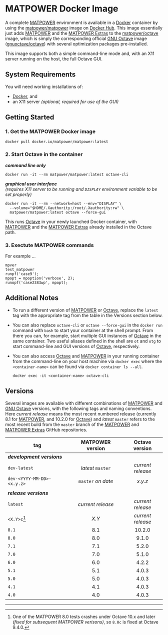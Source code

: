 MATPOWER Docker Image
=====================

A complete [MATPOWER][1] environment is available in a [Docker][2]
container by using the [matpower/matpower][3] image on [Docker Hub][4].
This image essentially just adds [MATPOWER][5] and the [MATPOWER
Extras][6] to the [matpower/octave][7] image, which is simply the
corresponding official [GNU Octave][8] image ([gnuoctave/octave][9])
with several optimization packages pre-installed.

This image supports both a simple command-line mode and, with an X11
server running on the host, the full Octave GUI.


System Requirements
-------------------

You will need working installations of:
- [Docker][10], and
- an X11 server _(optional, required for use of the GUI)_


Getting Started
---------------

### 1. Get the MATPOWER Docker image
```
docker pull docker.io/matpower/matpower:latest
```

### 2. Start Octave in the container

**_command line only_**
```
docker run -it --rm matpower/matpower:latest octave-cli
```

**_graphical user interface_**  
_(requires X11 server to be running and `DISPLAY` environment variable
to be set properly)_
```
docker run -it --rm --network=host --env="DISPLAY" \
  --volume="$HOME/.Xauthority:/root/.Xauthority:rw" \
  matpower/matpower:latest octave --force-gui
```

This runs [Octave][8] in your newly launched Docker container, with
[MATPOWER][1] and the [MATPOWER Extras][6] already installed in the
Octave path.


### 3. Exectute MATPOWER commands

For example ...
```
mpver
test_matpower
runpf('case9');
mpopt = mpoption('verbose', 2);
runopf('case2383wp', mpopt);
```


Additional Notes
----------------

- To run a different version of [MATPOWER][1] or [Octave][8], replace
  the `latest` tag with the appropriate tag from the table in the Versions
  section below.

- You can also replace `octave-cli` or `octave --force-gui` in the
  `docker run` command with `bash` to start your container at the shell
  prompt. From there you can, for example, start multiple GUI instances of
  [Octave][8] in the same container. Two useful aliases defined in the shell
  are `ot` and `otg` to start command-line and GUI versions of [Octave][8],
  respectively.

- You can also access [Octave][8] and [MATPOWER][1] in your running container
  from the command-line on your host machine via `docker exec` where the
  `<container-name>` can be found via `docker container ls --all`.
  ```
  docker exec -it <container-name> octave-cli
  ```


Versions
--------

Several images are available with different combinations of
[MATPOWER][1] and [GNU Octave][8] versions, with the following tags and
naming conventions. Here _current release_ means the most recent
numbered release (currently 8.1 for [MATPOWER][1], and 10.2.0 for
[Octave][8]) and _latest_ `master` refers to the most recent build from
the `master` branch of the [MATPOWER][5] and [MATPOWER Extras][6]
GitHub repositories.


|            tag             |  MATPOWER version  |  Octave version   |
| -------------------------- | :----------------: | :---------------: |
| **_development versions_** |                    |                   |
| `dev-latest`               | _latest_ `master`  | _current release_ |
| `dev-<YYYY-MM-DD>-<x.y.z>` | `master` _on date_ |      _x.y.z_      |
|                            |                    |                   |
| **_release versions_**     |                    |                   |
| `latest`                   | _current release_  | _current release_ |
| `<X.Y>c`[^1]               |       _X.Y_        | _current release_ |
| `8.1`                      |        8.1         |      10.2.0       |
| `8.0`                      |        8.0         |       9.1.0       |
| `7.1`                      |        7.1         |       5.2.0       |
| `7.0`                      |        7.0         |       5.1.0       |
| `6.0`                      |        6.0         |       4.2.2       |
| `5.1`                      |        5.1         |       4.0.3       |
| `5.0`                      |        5.0         |       4.0.3       |
| `4.1`                      |        4.1         |       4.0.3       |
| `4.0`                      |        4.0         |       4.0.3       |

[^1]: One of the MATPOWER 8.0 tests crashes under Octave 10.x and later
_(fixed for subsequent MATPOWER verisons)_, so `8.0c` is fixed at Octave 9.4.0.

---

[1]: https://matpower.org
[2]: https://www.docker.com
[3]: https://hub.docker.com/r/matpower/matpower
[4]: https://hub.docker.com/
[5]: https://github.com/MATPOWER/matpower
[6]: https://github.com/MATPOWER/matpower-extras
[7]: https://hub.docker.com/r/matpower/octave
[8]: https://octave.org
[9]: https://hub.docker.com/r/gnuoctave/octave
[10]: https://www.docker.com/products/docker-desktop
